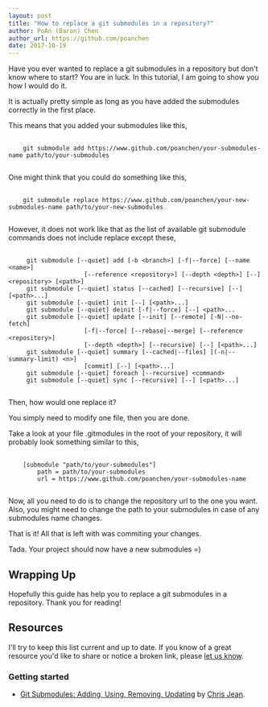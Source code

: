 ```yaml
---
layout: post
title: "How to replace a git submodules in a repository?"
author: PoAn (Baron) Chen
author_url: https://github.com/poanchen
date: 2017-10-19
---
```

Have you ever wanted to replace a git submodules in a repository but don't know where to start? You are in luck. In this tutorial, I am going to show you how I would do it.

It is actually pretty simple as long as you have added the submodules correctly in the first place.

This means that you added your submodules like this,
 
<pre>
  <code class="bash">
    git submodule add https://www.github.com/poanchen/your-submodules-name path/to/your-submodules
  </code>
</pre>

One might think that you could do something like this,

<pre>
  <code class="bash">
    git submodule replace https://www.github.com/poanchen/your-new-submodules-name path/to/your-new-submodules
  </code>
</pre>

However, it does not work like that as the list of available git submodule commands does not include replace except these,

<pre>
  <code class="bash">
     git submodule [--quiet] add [-b &lt;branch>] [-f|--force] [--name &lt;name&gt;]
                     [--reference &lt;repository&gt;] [--depth &lt;depth&gt;] [--] &lt;repository&gt; [&lt;path&gt;]
     git submodule [--quiet] status [--cached] [--recursive] [--] [&lt;path&gt;...]
     git submodule [--quiet] init [--] [&lt;path&gt;...]
     git submodule [--quiet] deinit [-f|--force] [--] &lt;path&gt;...
     git submodule [--quiet] update [--init] [--remote] [-N|--no-fetch]
                     [-f|--force] [--rebase|--merge] [--reference &lt;repository&gt;]
                     [--depth &lt;depth&gt;] [--recursive] [--] [&lt;path&gt;...]
     git submodule [--quiet] summary [--cached|--files] [(-n|--summary-limit) &lt;n&gt;]
                     [commit] [--] [&lt;path&gt;...]
     git submodule [--quiet] foreach [--recursive] &lt;command&gt;
     git submodule [--quiet] sync [--recursive] [--] [&lt;path&gt;...]
  </code>
</pre>

Then, how would one replace it?

You simply need to modify one file, then you are done.

Take a look at your file .gitmodules in the root of your repository, it will probably look something similar to this,

<pre>
  <code class="bash">
    [submodule "path/to/your-submodules"]
        path = path/to/your-submodules
        url = https://www.github.com/poanchen/your-submodules-name
  </code>
</pre>

Now, all you need to do is to change the repository url to the one you want. Also, you might need to change the path to your submodules in case of any submodules name changes.

That is it! All that is left with was commiting your changes.

Tada. Your project should now have a new submodules =)

## Wrapping Up

Hopefully this guide has help you to replace a git submodules in a repository. Thank you for reading!

## Resources

I'll try to keep this list current and up to date. If you know of a great resource you'd like to share or notice a broken link, please [let us know](https://github.com/poanchen/poanchen.github.io/issues).

### Getting started

* [Git Submodules: Adding, Using, Removing, Updating](https://chrisjean.com/git-submodules-adding-using-removing-and-updating/) by [Chris Jean](https://twitter.com/chrisjean).